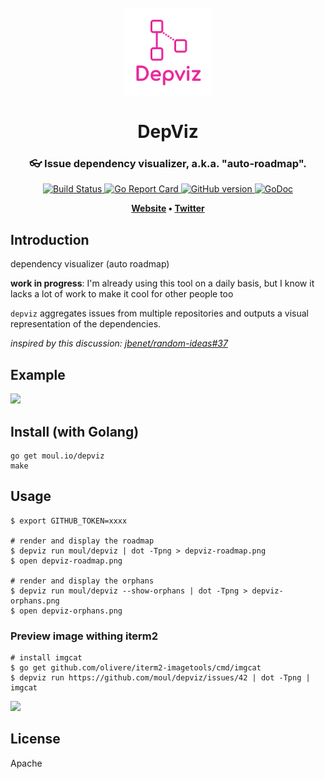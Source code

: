 <h1 align="center">
  <br>
  <img src="https://raw.githubusercontent.com/moul/depviz/master/assets/depviz.svg?sanitize=true" alt="depviz" height="140px">
  <br>
  <br>
  DepViz
  <br>
</h1>

<h3 align="center">👓 Issue dependency visualizer, a.k.a. "auto-roadmap".</h3>

<p align="center">
  <a href="https://circleci.com/gh/moul/depviz">
    <img src="https://circleci.com/gh/moul/depviz.svg?style=shield"
         alt="Build Status">
  </a>
  <a href="https://goreportcard.com/report/moul.io/depviz">
    <img src="https://goreportcard.com/badge/moul.io/depviz"
         alt="Go Report Card">
  </a>
  <a href="https://github.com/moul/depviz/releases">
    <img src="https://badge.fury.io/gh/moul%2Fdepviz.svg"
         alt="GitHub version">
  </a>
  <a href="https://godoc.org/moul.io/depviz">
    <img src="https://godoc.org/moul.io/depviz?status.svg"
         alt="GoDoc">
  </a>
</p>

<p align="center"><b>
    <a href="https://moul.io/depviz">Website</a> •
    <a href="https://twitter.com/moul">Twitter</a>
</b></p>

## Introduction
dependency visualizer (auto roadmap)

**work in progress**: I'm already using this tool on a daily basis, but I know it lacks a lot of work to make it cool for other people too

`depviz` aggregates issues from multiple repositories and outputs a visual representation of the dependencies.

_inspired by this discussion: [jbenet/random-ideas#37](https://github.com/jbenet/random-ideas/issues/37)_

## Example

![](https://raw.githubusercontent.com/moul/depviz/master/examples/depviz/depviz.svg?sanitize=true)

## Install (with Golang)

```
go get moul.io/depviz
make
````

## Usage

```console
$ export GITHUB_TOKEN=xxxx

# render and display the roadmap
$ depviz run moul/depviz | dot -Tpng > depviz-roadmap.png
$ open depviz-roadmap.png

# render and display the orphans
$ depviz run moul/depviz --show-orphans | dot -Tpng > depviz-orphans.png
$ open depviz-orphans.png
```

### Preview image withing iterm2

```console
# install imgcat
$ go get github.com/olivere/iterm2-imagetools/cmd/imgcat
$ depviz run https://github.com/moul/depviz/issues/42 | dot -Tpng | imgcat
```

![](https://raw.githubusercontent.com/moul/depviz/master/examples/imgcat.png)

## License

Apache
